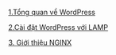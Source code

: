 [1.Tổng quan về WordPress](docs/WordPress.md)

[2.Cài đặt WordPress với LAMP](docs/Cài_đặt_WordPress.md)

[3. Giới thiệu NGINX](docs/NGINX.md)
